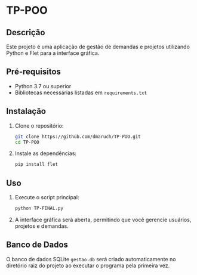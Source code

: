 # TP-POO

## Descrição
Este projeto é uma aplicação de gestão de demandas e projetos utilizando Python e Flet para a interface gráfica.

## Pré-requisitos
- Python 3.7 ou superior
- Bibliotecas necessárias listadas em `requirements.txt`

## Instalação

1. Clone o repositório:
    ```sh
    git clone https://github.com/dmaruch/TP-POO.git
    cd TP-POO
    ```


2. Instale as dependências:
    ```sh
    pip install flet
    ```

## Uso

1. Execute o script principal:
    ```sh
    python TP-FINAL.py
    ```

2. A interface gráfica será aberta, permitindo que você gerencie usuários, projetos e demandas.

## Banco de Dados
O banco de dados SQLite `gestao.db` será criado automaticamente no diretório raiz do projeto ao executar o programa pela primeira vez.

